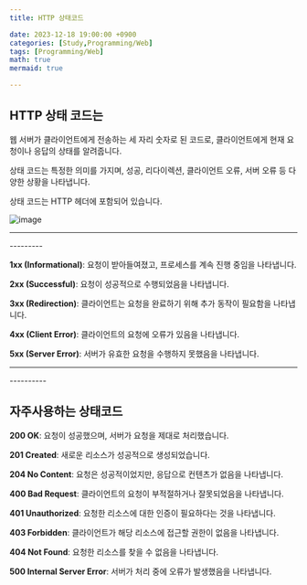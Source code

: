 ```yaml
---
title: HTTP 상태코드

date: 2023-12-18 19:00:00 +0900
categories: [Study,Programming/Web]
tags: [Programming/Web]
math: true
mermaid: true

---
```


## **HTTP 상태 코드는** 

웹 서버가 클라이언트에게 전송하는 세 자리 숫자로 된 코드로, 클라이언트에게 현재 요청이나 응답의 상태를 알려줍니다. 

상태 코드는 특정한 의미를 가지며, 성공, 리다이렉션, 클라이언트 오류, 서버 오류 등 다양한 상황을 나타냅니다. 

상태 코드는 HTTP 헤더에 포함되어 있습니다.

![image](https://github.com/ararp1006/ararp1006/assets/130068083/5dd455a6-3c9d-4f62-b46e-d00e45f34408)


<hr>---------

**1xx (Informational)**: 요청이 받아들여졌고, 프로세스를 계속 진행 중임을 나타냅니다.

**2xx (Successful)**: 요청이 성공적으로 수행되었음을 나타냅니다.

**3xx (Redirection)**: 클라이언트는 요청을 완료하기 위해 추가 동작이 필요함을 나타냅니다.

**4xx (Client Error)**: 클라이언트의 요청에 오류가 있음을 나타냅니다.

**5xx (Server Error)**: 서버가 유효한 요청을 수행하지 못했음을 나타냅니다.

<hr>----------


## **자주사용하는 상태코드**

**200 OK**: 요청이 성공했으며, 서버가 요청을 제대로 처리했습니다.

**201 Created**: 새로운 리소스가 성공적으로 생성되었습니다.

**204 No Content**: 요청은 성공적이었지만, 응답으로 컨텐츠가 없음을 나타냅니다.

**400 Bad Request**: 클라이언트의 요청이 부적절하거나 잘못되었음을 나타냅니다.

**401 Unauthorized**: 요청한 리소스에 대한 인증이 필요하다는 것을 나타냅니다.

**403 Forbidden**: 클라이언트가 해당 리소스에 접근할 권한이 없음을 나타냅니다.

**404 Not Found**: 요청한 리소스를 찾을 수 없음을 나타냅니다.

**500 Internal Server Error**: 서버가 처리 중에 오류가 발생했음을 나타냅니다.


